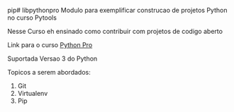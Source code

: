 
pip# libpythonpro
Modulo para exemplificar construcao de projetos Python no curso Pytools

Nesse Curso eh ensinado como contribuir com projetos de codigo aberto

Link para o curso [Python Pro](https://www.python.pro.br/)

Suportada Versao 3 do Python

Topicos a serem abordados:
1. Git
2. Virtualenv
3. Pip
